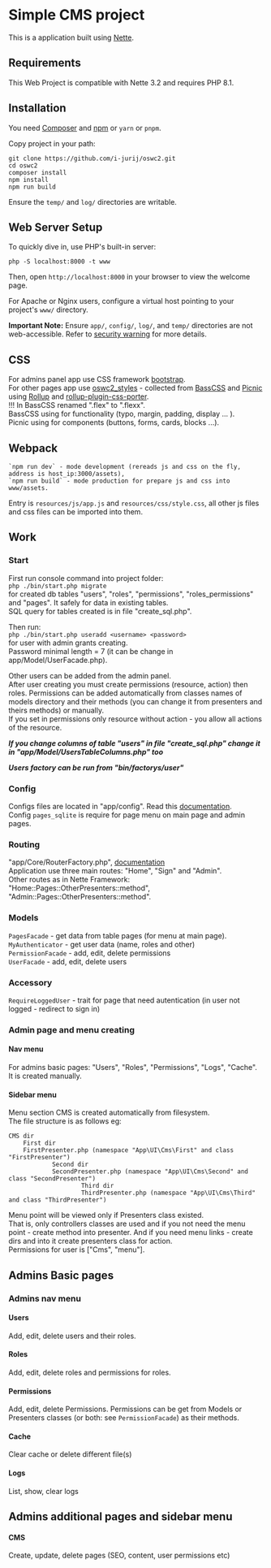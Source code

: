 # Simple CMS project

This is a application built using [Nette](https://nette.org).

## Requirements

This Web Project is compatible with Nette 3.2 and requires PHP 8.1.  

## Installation

You need [Composer](https://getcomposer.org/) and [npm](https://nodejs.org/en/learn/getting-started/an-introduction-to-the-npm-package-manager) or `yarn` or `pnpm`.  

Copy project in your path:   

	git clone https://github.com/i-jurij/oswc2.git
	cd oswc2
	composer install
	npm install
	npm run build

Ensure the `temp/` and `log/` directories are writable.

## Web Server Setup

To quickly dive in, use PHP's built-in server:

	php -S localhost:8000 -t www

Then, open `http://localhost:8000` in your browser to view the welcome page.

For Apache or Nginx users, configure a virtual host pointing to your project's `www/` directory.

**Important Note:** Ensure `app/`, `config/`, `log/`, and `temp/` directories are not web-accessible.
Refer to [security warning](https://nette.org/security-warning) for more details.

## CSS 
For admins panel app use CSS framework [bootstrap](https://getbootstrap.com/).   
For other pages app use [oswc2_styles](https://github.com/i-jurij/oswc2_styles) - collected from [BassCSS](https://basscss.com/) and [Picnic](https://picnicss.com/) using [Rollup](https://rollupjs.org/) and [rollup-plugin-css-porter](https://www.npmjs.com/package/rollup-plugin-css-porter).  
!!! In BassCSS renamed ".flex" to ".flexx".  
BassCSS using for functionality (typo, margin, padding, display ... ).   
Picnic using for components (buttons, forms, cards, blocks ...).  

## Webpack
    `npm run dev` - mode development (rereads js and css on the fly, address is host_ip:3000/assets),   
    `npm run build` - mode production for prepare js and css into www/assets.   

Entry is `resources/js/app.js` and `resources/css/style.css`, all other js files and css files can be imported into them.  

## Work
### Start
First run console command into project folder:  
```php ./bin/start.php migrate```  
for created db tables "users", "roles", "permissions", "roles_permissions" and "pages". 
It safely for data in existing tables.  
SQL query for tables created is in file "create_sql.php".   

Then run:  
```php ./bin/start.php useradd <username> <password>```  
for user with admin grants creating.  
Password minimal length = 7 (it can be change in app/Model/UserFacade.php).  

Other users can be added from the admin panel.  
After user creating you must create permissions (resource, action) then roles. 
Permissions can be added automatically from classes names of models directory and their methods (you can change it from presenters and theirs methods) or manually.  
If you set in permissions only resource without action - you allow all actions of the resource. 

***If you change columns of table "users" in file "create_sql.php" change it in "app/Model/UsersTableColumns.php" too***

***Users factory can be run from "bin/factorys/user"***  

### Config   
Configs files are located in "app/config". Read this [documentation](https://doc.nette.org/en/configuring).   
Config `pages_sqlite` is require for page menu on main page and admin pages.  

### Routing
"app/Core/RouterFactory.php", [documentation](https://doc.nette.org/en/application/routing)  
Application use three main routes: "Home", "Sign" and "Admin".   
Other routes as in Nette Framework: "Home::Pages::OtherPresenters::method", "Admin::Pages::OtherPresenters::method".   

### Models
`PagesFacade` - get data from table pages (for menu at main page).  
`MyAuthenticator` - get user data (name, roles and other)   
`PermissionFacade` - add, edit, delete permissions   
`UserFacade` - add, edit, delete users   

### Accessory  
`RequireLoggedUser` - trait for page that need autentication (in user not logged - redirect to sign in)  

### Admin page and menu creating
#### Nav menu
For admins basic pages: "Users", "Roles", "Permissions", "Logs", "Cache".  
It is created manually.   

#### Sidebar menu
Menu section CMS is created automatically from filesystem.   
The file structure is as follows eg: 
``` 
CMS dir  
	First dir
	FirstPresenter.php (namespace "App\UI\Cms\First" and class "FirstPresenter")  
			Second dir   
			SecondPresenter.php (namespace "App\UI\Cms\Second" and class "SecondPresenter")  
					Third dir  
					ThirdPresenter.php (namespace "App\UI\Cms\Third" and class "ThirdPresenter")  
```
Menu point will be viewed only if Presenters class existed.				
That is, only controllers classes are used and if you not need the menu point - create method into presenter. And if you need menu links - create dirs and into it create presenters class for action.  
Permissions for user is ["Cms", "menu"].   

## Admins Basic pages

### Admins nav menu
#### Users
Add, edit, delete users and their roles.  

#### Roles
Add, edit, delete roles and permissions for roles.   

#### Permissions
Add, edit, delete Permissions. Permissions can be get from Models or Presenters classes (or both: see `PermissionFacade`) as their methods.   

#### Cache
Clear cache or delete different file(s)   

#### Logs
List, show, clear logs   

## Admins additional pages and sidebar menu
#### CMS
Create, update, delete pages (SEO, content, user permissions etc)

